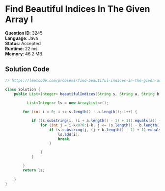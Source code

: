 # Find Beautiful Indices In The Given Array I

**Question ID**: 3245  
**Language**: Java  
**Status**: Accepted  
**Runtime**: 22 ms  
**Memory**: 46.2 MB  

## Solution Code
```java
// https://leetcode.com/problems/find-beautiful-indices-in-the-given-array-i

class Solution {
    public List<Integer> beautifulIndices(String s, String a, String b, int k) {
        
          List<Integer> ls = new ArrayList<>();

        for (int i = 0; i <= s.length() - a.length(); i++) {

            if ((s.substring(i, (i + a.length() - 1) + 1)).equals(a)) {
                for (int j = i-k<0?0:i-k; j <= (s.length() - b.length()<i+k?s.length() - b.length():i+k); j++) {
                    if (s.substring(j, (j + b.length() - 1) + 1).equals(b) && Math.abs(j - i) <= k) {
                        ls.add(i);
                        break;
                    }

                }
            }

        }
        return ls;
        
    }
}
```

